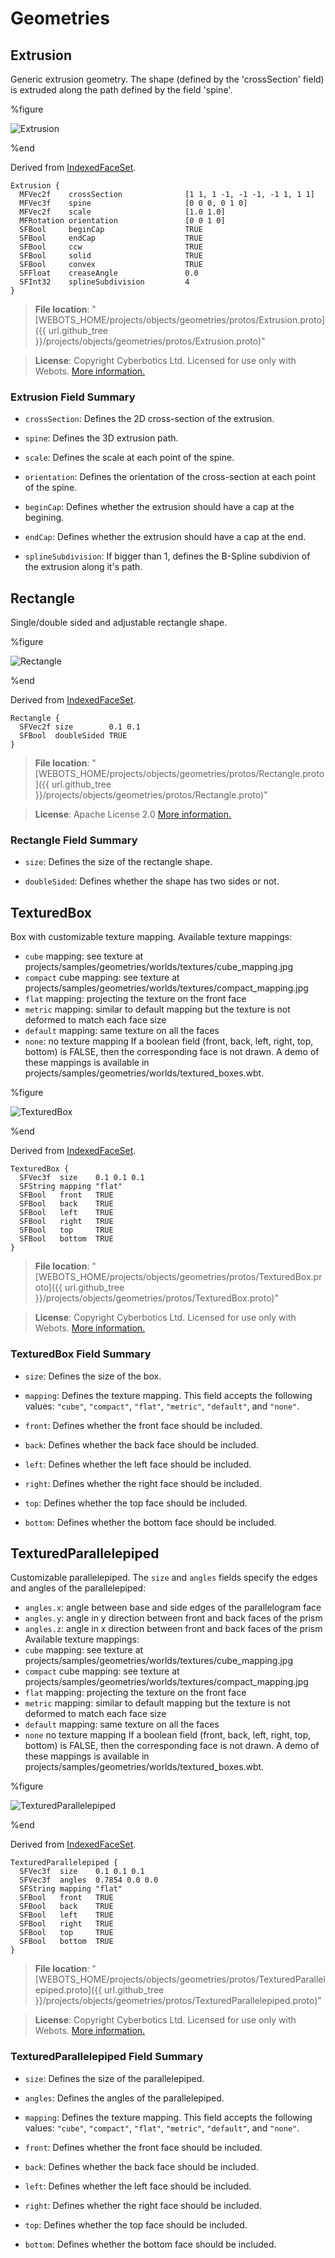 # Geometries

## Extrusion

Generic extrusion geometry.
The shape (defined by the 'crossSection' field) is extruded along the path defined by the field 'spine'.

%figure

![Extrusion](images/objects/geometries/Extrusion/model.thumbnail.png)

%end

Derived from [IndexedFaceSet](../reference/indexedfaceset.md).

```
Extrusion {
  MFVec2f    crossSection              [1 1, 1 -1, -1 -1, -1 1, 1 1]
  MFVec3f    spine                     [0 0 0, 0 1 0]
  MFVec2f    scale                     [1.0 1.0]
  MFRotation orientation               [0 0 1 0]
  SFBool     beginCap                  TRUE
  SFBool     endCap                    TRUE
  SFBool     ccw                       TRUE
  SFBool     solid                     TRUE
  SFBool     convex                    TRUE
  SFFloat    creaseAngle               0.0
  SFInt32    splineSubdivision         4
}
```

> **File location**: "[WEBOTS\_HOME/projects/objects/geometries/protos/Extrusion.proto]({{ url.github_tree }}/projects/objects/geometries/protos/Extrusion.proto)"

> **License**: Copyright Cyberbotics Ltd. Licensed for use only with Webots.
[More information.](https://cyberbotics.com/webots_assets_license)

### Extrusion Field Summary

- `crossSection`: Defines the 2D cross-section of the extrusion.

- `spine`: Defines the 3D extrusion path.

- `scale`: Defines the scale at each point of the spine.

- `orientation`: Defines the orientation of the cross-section at each point of the spine.

- `beginCap`: Defines whether the extrusion should have a cap at the begining.

- `endCap`: Defines whether the extrusion should have a cap at the end.

- `splineSubdivision`: If bigger than 1, defines the B-Spline subdivion of the extrusion along it's path.

## Rectangle

Single/double sided and adjustable rectangle shape.

%figure

![Rectangle](images/objects/geometries/Rectangle/model.thumbnail.png)

%end

Derived from [IndexedFaceSet](../reference/indexedfaceset.md).

```
Rectangle {
  SFVec2f size        0.1 0.1
  SFBool  doubleSided TRUE
}
```

> **File location**: "[WEBOTS\_HOME/projects/objects/geometries/protos/Rectangle.proto]({{ url.github_tree }}/projects/objects/geometries/protos/Rectangle.proto)"

> **License**: Apache License 2.0
[More information.](http://www.apache.org/licenses/LICENSE-2.0)

### Rectangle Field Summary

- `size`: Defines the size of the rectangle shape.

- `doubleSided`: Defines whether the shape has two sides or not.

## TexturedBox

Box with customizable texture mapping.
Available texture mappings:
- `cube` mapping: see texture at projects/samples/geometries/worlds/textures/cube\_mapping.jpg
- `compact` cube mapping: see texture at projects/samples/geometries/worlds/textures/compact\_mapping.jpg
- `flat` mapping: projecting the texture on the front face
- `metric` mapping: similar to default mapping but the texture is not deformed to match each face size
- `default` mapping: same texture on all the faces
- `none`: no texture mapping
If a boolean field (front, back, left, right, top, bottom) is FALSE, then the corresponding face is not drawn.
A demo of these mappings is available in projects/samples/geometries/worlds/textured\_boxes.wbt.

%figure

![TexturedBox](images/objects/geometries/TexturedBox/model.thumbnail.png)

%end

Derived from [IndexedFaceSet](../reference/indexedfaceset.md).

```
TexturedBox {
  SFVec3f  size    0.1 0.1 0.1
  SFString mapping "flat"
  SFBool   front   TRUE
  SFBool   back    TRUE
  SFBool   left    TRUE
  SFBool   right   TRUE
  SFBool   top     TRUE
  SFBool   bottom  TRUE
}
```

> **File location**: "[WEBOTS\_HOME/projects/objects/geometries/protos/TexturedBox.proto]({{ url.github_tree }}/projects/objects/geometries/protos/TexturedBox.proto)"

> **License**: Copyright Cyberbotics Ltd. Licensed for use only with Webots.
[More information.](https://cyberbotics.com/webots_assets_license)

### TexturedBox Field Summary

- `size`: Defines the size of the box.

- `mapping`: Defines the texture mapping. This field accepts the following values: `"cube"`, `"compact"`, `"flat"`, `"metric"`, `"default"`, and `"none"`.

- `front`: Defines whether the front face should be included.

- `back`: Defines whether the back face should be included.

- `left`: Defines whether the left face should be included.

- `right`: Defines whether the right face should be included.

- `top`: Defines whether the top face should be included.

- `bottom`: Defines whether the bottom face should be included.

## TexturedParallelepiped

Customizable parallelepiped.
The `size` and `angles` fields specify the edges and angles of the parallelepiped:
- `angles.x`: angle between base and side edges of the parallelogram face
- `angles.y`: angle in y direction between front and back faces of the prism
- `angles.z`: angle in x direction between front and back faces of the prism
Available texture mappings:
- `cube` mapping: see texture at projects/samples/geometries/worlds/textures/cube\_mapping.jpg
- `compact` cube mapping: see texture at projects/samples/geometries/worlds/textures/compact\_mapping.jpg
- `flat` mapping: projecting the texture on the front face
- `metric` mapping: similar to default mapping but the texture is not deformed to match each face size
- `default` mapping: same texture on all the faces
- `none` no texture mapping
If a boolean field (front, back, left, right, top, bottom) is FALSE, then the corresponding face is not drawn.
A demo of these mappings is available in projects/samples/geometries/worlds/textured\_boxes.wbt.

%figure

![TexturedParallelepiped](images/objects/geometries/TexturedParallelepiped/model.thumbnail.png)

%end

Derived from [IndexedFaceSet](../reference/indexedfaceset.md).

```
TexturedParallelepiped {
  SFVec3f  size    0.1 0.1 0.1
  SFVec3f  angles  0.7854 0.0 0.0
  SFString mapping "flat"
  SFBool   front   TRUE
  SFBool   back    TRUE
  SFBool   left    TRUE
  SFBool   right   TRUE
  SFBool   top     TRUE
  SFBool   bottom  TRUE
}
```

> **File location**: "[WEBOTS\_HOME/projects/objects/geometries/protos/TexturedParallelepiped.proto]({{ url.github_tree }}/projects/objects/geometries/protos/TexturedParallelepiped.proto)"

> **License**: Copyright Cyberbotics Ltd. Licensed for use only with Webots.
[More information.](https://cyberbotics.com/webots_assets_license)

### TexturedParallelepiped Field Summary

- `size`: Defines the size of the parallelepiped.

- `angles`: Defines the angles of the parallelepiped.

- `mapping`: Defines the texture mapping. This field accepts the following values: `"cube"`, `"compact"`, `"flat"`, `"metric"`, `"default"`, and `"none"`.

- `front`: Defines whether the front face should be included.

- `back`: Defines whether the back face should be included.

- `left`: Defines whether the left face should be included.

- `right`: Defines whether the right face should be included.

- `top`: Defines whether the top face should be included.

- `bottom`: Defines whether the bottom face should be included.


